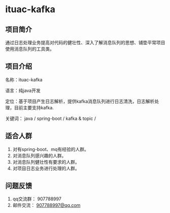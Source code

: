 # ituac-kafka

## 项目简介
通过日志处理业务提高对代码的健壮性、深入了解消息队列的思想、铺垫平常项目使用消息队列的工具类。

## 项目介绍

名称：ituac-kafka

语言：纯java开发

定位：基于项目产生日志解析，提供kafka消息队列进行日志清洗，日志解析处理，目前主要支持kafka.

关键词： java / spring-boot / kafka & topic /

## 适合人群
1. 对有spring-boot、mq有经验的人群。
2. 对消息队列感兴趣的人群。
3. 对消息队列健壮性有要求的人群。
4. 对项目日志业务进行处理的人群。

## 问题反馈
1. qq交流群： 907788997
2. 邮件交流： 907788997@qq.com
